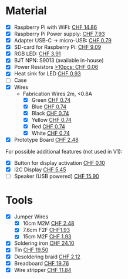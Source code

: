 # Material
- [x] Raspberry Pi with WiFi: [CHF 14.86](https://www.digikey.ch/product-detail/de/raspberry-pi/SC0510/2648-SC0510-ND/15298147)
- [x] Raspberry Pi Power supply: [CHF 7.93](https://www.digikey.ch/product-detail/de/raspberry-pi/RPI-USB-C-POWER-SUPPLY-BLACK-EU/1690-RPIUSB-CPOWERSUPPLYBLACKEU-ND/10258762)
- [x] Adapter USB-C -> micro-USB: [CHF 0.79](https://www.aliexpress.com/item/1005001355311385.html?spm=a2g0o.productlist.0.0.40436da1rq7a0F&algo_pvid=ef8f1738-f886-478b-941f-e5b598a3ded5&algo_exp_id=ef8f1738-f886-478b-941f-e5b598a3ded5-0&pdp_ext_f=%7B%22sku_id%22%3A%2212000015793579873%22%7D)
- [x] SD-card for Raspberry Pi: [CHF 9.09](https://www.digikey.ch/product-detail/de/delkin-devices-inc/USDCOEM-16GB/3247-USDCOEM-16GB-ND/13882332)
- [x] RGB LED: [CHF 3.91](https://www.digikey.ch/en/products/detail/adafruit-industries-llc/2524/9770537)
- [x] BJT NPN: S9013 (available in-house)
- [x] Power Resistors [>10pcs: CHF 0.06](https://www.digikey.ch/de/products/detail/stackpole-electronics-inc/CF12JT2R40/1741072)
- [x] Heat sink for LED [CHF 0.93](https://www.digikey.ch/en/products/detail/watterott-electronic-gmbh/20188/10071165)
- [ ] Case
- [x] Wires
    - Fabrication Wires 2m, <0.8A
        - [x] Green [CHF 0.74](https://www.digikey.ch/de/products/detail/adafruit-industries-llc/2005/6827152)
        - [x] Blue [CHF 0.74](https://www.digikey.ch/de/products/detail/adafruit-industries-llc/2002/6827149)
        - [x] Black [CHF 0.74](https://www.digikey.ch/de/products/detail/adafruit-industries-llc/2003/6827150)
        - [x] Yellow [CHF 0.74](https://www.digikey.ch/de/products/detail/adafruit-industries-llc/2004/6827151)
        - [x] Red [CHF 0.74](https://www.digikey.ch/de/products/detail/adafruit-industries-llc/2001/6827148)
        - [x] White [CHF 0.74](https://www.digikey.ch/de/products/detail/adafruit-industries-llc/2006/6827153)
- [x] Prototype Board [CHF 2.48](https://www.digikey.ch/product-detail/en/adafruit-industries-llc/4784/1528-4784-ND/13617526)

For possible additional features (not used in V1):
- [x] Button for display activation [CHF 0.10](https://www.digikey.ch/de/products/detail/apem-inc/MJTP1230/1798037)
- [x] I2C Display [CHF 5.45](https://www.digikey.ch/product-detail/de/seeed-technology-co-ltd/104020208/1597-104020208-ND/10667534)
- [ ] Speaker (USB powered) [CHF 15.90](https://www.digitec.ch/de/s1/product/speedlink-twoxo-pc-lautsprecher-5920467)

# Tools
- [x] Jumper Wires
    - [x] 10cm M2M [CHF 2.48](https://www.digikey.ch/en/products/detail/sparkfun-electronics/PRT-14284/7324438)
    - [x] 7.6cm F2F [CHF1.93](https://www.digikey.ch/en/products/detail/adafruit-industries-llc/1951/6827085)
    - [x] 15cm M2F [CHF 1.93](https://www.digikey.ch/en/products/detail/adafruit-industries-llc/1954/6827087)
- [x] Soldering iron [CHF 24.10](https://www.digitec.ch/de/s1/product/velleman-regelbare-loetstation-loetgeraet-5778964)
- [x] Tin [CHF 19.50](https://www.digikey.ch/product-detail/en/chip-quik-inc/RASWLF-031-4OZ/RASWLF-0314OZ-ND/9682001)
- [x] Desoldering braid [CHF 2.12](https://www.digikey.ch/product-detail/en/aven-tools/17540/243-1185-ND/1992579)
- [x] Breadboard [CHF 19.76](https://www.digikey.ch/en/products/detail/adafruit-industries-llc/443/6623851)
- [x] Wire stripper [CHF 11.84](https://www.digikey.ch/de/products/detail/adafruit-industries-llc/4747/13250941)
